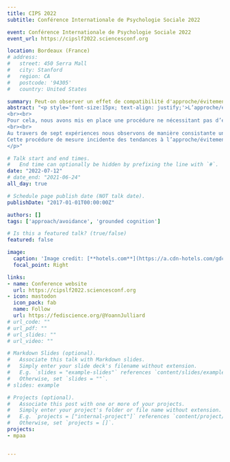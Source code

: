 ```yaml
---
title: CIPS 2022
subtitle: Conférence Internationale de Psychologie Sociale 2022

event: Conférence Internationale de Psychologie Sociale 2022
event_url: https://cipslf2022.sciencesconf.org

location: Bordeaux (France)
# address:
#   street: 450 Serra Mall
#   city: Stanford
#   region: CA
#   postcode: '94305'
#   country: United States

summary: Peut-on observer un effet de compatibilité d'approche/évitement dans une procédure non-évaluative ?
abstract: "<p style='font-size:15px; text-align: justify;'>L’approche/évitement est un comportement de base des organismes. Différentes tâches ont été développées dans la littérature pour mesurer ces tendances à l’action dont la plupart nécessitent l’évaluation affective des stimuli. Lorsque la tâche ne nécessite pas l’évaluation affective des stimuli, la littérature est partagée sur le fait qu’une tendance à l’approche/évitement soit réactivée. Ici nous rapporterons des données suggérant qu’une tendance à l’approche/évitement peut être réactivée sans que les participants n’aient à évaluer affectivement les stimuli. 
<br><br>
Pour cela, nous avons mis en place une procédure ne nécessitant pas d’évaluer affectivement les stimuli. Ainsi, un stimulus positif ou négatif est présenté en amorce, puis les participants doivent approcher ou éviter en fonction d’une forme géométrique.
<br><br>
Au travers de sept expériences nous observons de manière consistante un effet de compatibilité : les participants sont plus rapides pour approcher et éviter une forme géométrique lorsque les amorces sont respectivement positives et négatives (essais compatibles), plutôt que la configuration inverse (essais incompatibles). Nous observons cet effet de compatibilité dans une expérience pilote en laboratoire et deux réplications préenregistrées. Enfin, nous avons testé la robustesse de l’effet de compatibilité à différentes manipulations expérimentales avec quatre expériences préenregistrées.
Cette procédure de mesure incidente des tendances à l’approche/évitement a montré des résultats robustes à la fois en laboratoire, en ligne, et avec différentes manipulations expérimentales. 
</p>"

# Talk start and end times.
#   End time can optionally be hidden by prefixing the line with `#`.
date: "2022-07-12"
# date_end: "2021-06-24"
all_day: true

# Schedule page publish date (NOT talk date).
publishDate: "2017-01-01T00:00:00Z"

authors: []
tags: ['approach/avoidance', 'grounded cognition']

# Is this a featured talk? (true/false)
featured: false

image:
  caption: 'Image credit: [**hotels.com**](https://a.cdn-hotels.com/gdcs/production189/d444/3b7213f7-32a8-4923-bf70-51714fb0945a.jpg?impolicy=fcrop&w=800&h=533&q=medium)'
  focal_point: Right

links:
- name: Conference website
  url: https://cipslf2022.sciencesconf.org
- icon: mastodon
  icon_pack: fab
  name: Follow
  url: https://fediscience.org/@YoannJulliard
# url_code: ""
# url_pdf: ""
# url_slides: ""
# url_video: ""

# Markdown Slides (optional).
#   Associate this talk with Markdown slides.
#   Simply enter your slide deck's filename without extension.
#   E.g. `slides = "example-slides"` references `content/slides/example-slides.md`.
#   Otherwise, set `slides = ""`.
# slides: example

# Projects (optional).
#   Associate this post with one or more of your projects.
#   Simply enter your project's folder or file name without extension.
#   E.g. `projects = ["internal-project"]` references `content/project/deep-learning/index.md`.
#   Otherwise, set `projects = []`.
projects:
- mpaa


---
```

